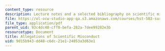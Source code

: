 ```yaml
---
content_type: resource
description: Lecture notes and a selected bibliography on scientific misconduct.
file: https://ol-ocw-studio-app-qa.s3.amazonaws.com/courses/hst-502-survival-skills-for-researchers-the-responsible-conduct-of-research-spring-2003/9d15b943dd48c6dc21e124053a3d63e1_8allegationsofScie.pdf
file_type: application/pdf
parent_uid: 93c4dc40-cff0-befa-282a-7dee99282e3b
resourcetype: Document
title: Allegations of Scientific Misconduct
uid: 9d15b943-dd48-c6dc-21e1-24053a3d63e1
---
```

